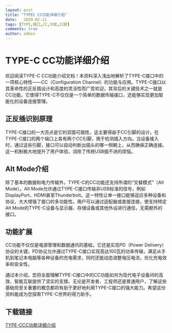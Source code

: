 ```yaml
---
layout: post
title: "TYPEC CC功能详细介绍"
date:   2020-02-11
tags: [TYPE,接口,CC,功能,引脚]
comments: true
author: admin
---
```

# TYPE-C CC功能详细介绍

欢迎阅读TYPE-C CC功能介绍文档！本资料深入浅出地解析了TYPE-C接口中的一项核心特性——CC（Configuration Channel）的功能与应用。TYPE-C接口以其革命性的正反插设计和高度的灵活性而广受欢迎，其背后的关键技术之一就是CC功能，它使得TYPE-C不仅仅是一个简单的数据传输接口，还能够实现更加智能化的设备连接管理。

## 正反插识别原理

TYPE-C接口的一大亮点是它的双面可插性，这主要得益于CC引脚的设计。在TYPE-C接口的两个端口上各有两个CC引脚，用于检测插入方向。当设备接入时，通过这些引脚，接口可以自动判断出插头的哪一侧朝上，从而确保正确连接。这一机制极大地提升了用户体验，消除了传统USB插不进的烦恼。

## Alt Mode介绍

除了基本的数据和电力传输外，TYPE-C的CC功能还支持所谓的“交替模式”（Alt Mode）。Alt Mode允许通过TYPE-C接口传输非USB标准的信号，例如DisplayPort、HDMI甚至Thunderbolt。这一特性让单一接口能够适应多种设备和协议，大大增强了接口的多功能性。用户可以通过适配器或直接连接，使支持特定Alt Mode的TYPE-C设备与显示器、存储设备或其他外设进行通信，无需额外的接口。

## 功能扩展

CC功能不仅仅是电源管理和数据通讯的基础，它还是实现PD（Power Delivery）协议的关键。PD协议允许通过TYPE-C接口实现高达100瓦的功率传输，满足从手机到笔记本电脑等各种设备的充电需求，同时还能动态调整电压电流，优化充电效率和安全性。

通过本介绍，您将全面理解TYPE-C接口中的CC功能如何为现代电子设备间的高效、智能互联提供了坚实的支撑。无论是开发者、工程师还是普通用户，了解这些基础但至关重要的概念都将有助于更好地利用TYPE-C接口的强大能力。希望这份资料能成为您探索TYPE-C世界的得力助手。

## 下载链接

[TYPE-CCC功能详细介绍](https://pan.quark.cn/s/5c502560605a)